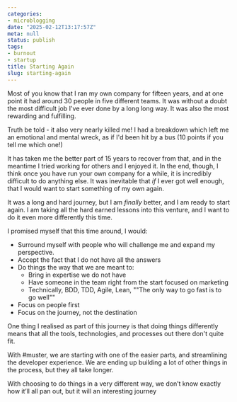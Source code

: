 ```yaml
---
categories:
- microblogging
date: "2025-02-12T13:17:57Z"
meta: null
status: publish
tags:
- burnout
- startup
title: Starting Again
slug: starting-again
---
```


Most of you know that I ran my own company for fifteen years, and at one point
it had around 30 people in five different teams. It was without a doubt the most
difficult job I've ever done by a long long way. It was also the most rewarding
and fulfilling.

Truth be told - it also very nearly killed me! I had a breakdown which left me
an emotional and mental wreck, as if I'd been hit by a bus (10 points if you
tell me which one!)

It has taken me the better part of 15 years to recover from that, and in the
meantime I tried working for others and I enjoyed it. In the end, though, I
think once you have run your own company for a while, it is incredibly difficult
to do anything else. It was inevitable that _if_ I ever got well enough, that I
would want to start something of my own again.

It was a long and hard journey, but I am _finally_ better, and I am ready to
start again. I am taking all the hard earned lessons into this venture, and I
want to do it even more differently this time.

I promised myself that this time around, I would:

- Surround myself with people who will challenge me and expand my perspective.
- Accept the fact that I do not have all the answers
- Do things the way that we are meant to:
  - Bring in expertise we do not have
  - Have someone in the team right from the start focused on marketing
  - Technically, BDD, TDD, Agile, Lean, ""The only way to go fast is to go
    well""
- Focus on people first
- Focus on the journey, not the destination

One thing I realised as part of this journey is that doing things differently
means that all the tools, technologies, and processes out there don't quite fit.

With #muster, we are starting with one of the easier parts, and streamlining the
developer experience. We are ending up building a lot of other things in the
process, but they all take longer.

With choosing to do things in a very different way, we don’t know exactly how
it’ll all pan out, but it will an interesting journey
